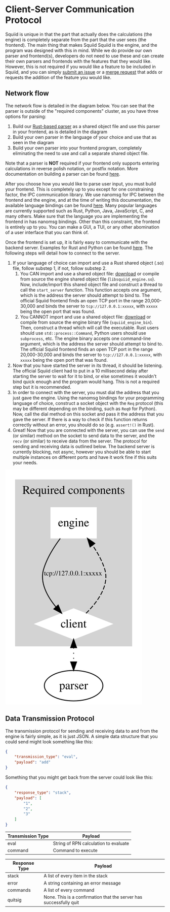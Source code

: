 # Client-Server Communication Protocol

Squiid is unique in that the part that actually does the calculations (the engine) is completely separate from the part that the user sees (the frontend). The main thing that makes Squiid Squiid is the engine, and the program was designed with this in mind. While we do provide our own parser and frontend(s), developers do not need to use these and can create their own parsers and frontends with the features that they would like. However, this is not required if you would like a feature to be included in Squiid, and you can simply [submit an issue]() or a [merge request]() <!-- TODO: --> that adds or requests the addition of the feature you would like.

## Network flow

The network flow is detailed in the diagram below. You can see that the parser is outside of the "required components" cluster, as you have three options for parsing:

1. Build our [Rust-based parser](https://gitlab.com/ImaginaryInfinity/squiid-calculator/squiid-parser) as a shared object file and use this parser in your frontend, as is detailed in the diagram
2. Build your own parser in the language of your choice and use that as seen in the diagram
3. Build your own parser into your frontend program, completely eliminating the need to use and call a separate shared object file.

Note that a parser is **NOT** required if your frontend only supports entering calculations in reverse polish notation, or postfix notation. More documentation on building a parser can be found <!-- TODO: --> [here]().

After you choose how you would like to parse user input, you must build your frontend. This is completely up to you except for one constraining factor, the IPC communication library. We use nanomsg for IPC between the frontend and the engine, and at the time of writing this documentation, the available language bindings can be found [here](https://nanomsg.org/documentation.html). Many popular languages are currently supported such as Rust, Python, Java, JavaScript, C, and many others. Make sure that the language you are implementing the frontend in has nanomsg bindings. Other than this constraint, the frontend is entirely up to you. You can make a GUI, a TUI, or any other abomination of a user interface that you can think of.

Once the frontend is set up, it is fairly easy to communicate with the backend server. Examples for Rust and Python can be found <!-- TODO: --> [here](). The following steps will detail how to connect to the server.

1. If your language of choice can import and use a Rust shared object (.so) file, follow substep 1, if not, follow substep 2.
    1. You CAN import and use a shared object file: [download]() or compile from source the engine shared object file (`libsquiid_engine.so`). Now, include/import this shared object file and construct a thread to call the `start_server` function. This function accepts one argument, which is the address the server should attempt to bind to. The official Squiid frontend finds an open TCP port in the range 20,000-30,000 and binds the server to `tcp://127.0.0.1:xxxxx`, with `xxxxx` being the open port that was found.
    2. You CANNOT import and use a shared object file: [download]() or compile from source the engine binary file (`squiid_engine_bin`). Then, construct a thread which will call the executable. Rust users should use `std::process::Command`, Python users should use `subprocess`, etc. The engine binary accepts one command-line argument, which is the address the server should attempt to bind to. The official Squiid frontend finds an open TCP port in the range 20,000-30,000 and binds the server to `tcp://127.0.0.1:xxxxx`, with `xxxxx` being the open port that was found.
 2. Now that you have started the server in its thread, it should be listening. The official Squiid client had to put in a 10 millisecond delay after starting the server to wait for it to bind, or else sometimes it wouldn't bind quick enough and the program would hang. This is not a required step but it is recommended.
 3. In order to connect with the server, you must dial the address that you just gave the engine. Using the nanomsg bindings for your programming language of choice, construct a socket object with the `Req` protocol (this may be different depending on the binding, such as `Req0` for Python). Now, call the dial method on this socket and pass it the address that you gave the server. If there is a way to check if this function returns correctly without an error, you should do so (e.g. `assert!()` in Rust).
 4. Great! Now that you are connected with the server, you can use the `send` (or similar) method on the socket to send data to the server, and the `recv` (or similar) to receive data from the server. The protocol for sending and receiving data is outlined below. The backend server is currently blocking, not async, however you should be able to start multiple instances on different ports and have it work fine if this suits your needs.

<img src="client-server-model.svg">

<!-- graphviz source:
digraph G {

    subgraph cluster_required {
        label="Required components"
        style=filled;
		color=lightgrey;
		node [style=filled,color=white];
        engine [shape=box]
        client [shape=diamond]
        client -> engine [style=dashed]
        engine -> client [label="tcp://127.0.0.1:xxxxx" fontsize="8" ]
    }

    parser
    client -> parser [dir=both style=dotted]

} -->

<!-- mermaid code:

flowchart TD

subgraph "Required components";

engine[(Engine)]-.Rep.->client([Client]);
client--Req--\>engine;

caption(tcp://127.0.0.1:xxxxx)

end;

client <-."Shared Object".-> parser([Parser]);
 -->

## Data Transmission Protocol

The transmission protocol for sending and receiving data to and from the engine is fairly simple, as it is just JSON. A simple data structure that you could send might look something like this:

```json
{
    "transmission_type": "eval",
    "payload": "add"
}
```

Something that you might get back from the server could look like this:

```json
{
    "response_type": "stack",
    "payload": [
        "1",
        "2",
        "3"
    ]
}
```

| Transmission Type | Payload                               |
| ----------------- | ------------------------------------- |
| eval              | String of RPN calculation to evaluate |
| command           | Command to execute                    |

| Response Type | Payload                                                            |
| ------------- | ------------------------------------------------------------------ |
| stack         | A list of every item in the stack                                  |
| error         | A string containing an error message                               |
| commands      | A list of every command                                            |
| quitsig       | None. This is a confirmation that the server has successfully quit |
